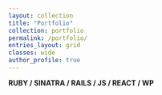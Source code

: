 ```yaml
---
layout: collection
title: "Portfolio"
collection: portfolio
permalink: /portfolio/
entries_layout: grid
classes: wide
author_profile: true
---
```


**RUBY / SINATRA / RAILS / JS / REACT / WP**
